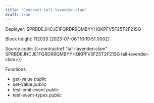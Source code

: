 ```yaml
---
title: "Contract tall-lavender-clam"
draft: true
---
```

Deployer: SPRBDEJHCJE1FQRDR9QMBYYHQKPFV5F25T2F21SG


 



Block height: 112033 (2023-07-06T16:19:51.000Z)

Source code: {{<contractref "tall-lavender-clam" SPRBDEJHCJE1FQRDR9QMBYYHQKPFV5F25T2F21SG tall-lavender-clam>}}

Functions:

* get-value _public_
* set-value _public_
* test-emit-event _public_
* test-event-types _public_
